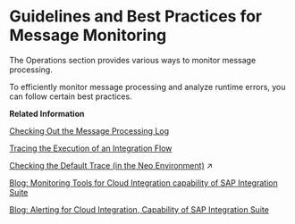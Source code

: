 <!-- loio6f598b4d4e0e44c3bd8445b5d58b832c -->

# Guidelines and Best Practices for Message Monitoring

The Operations section provides various ways to monitor message processing.

To efficiently monitor message processing and analyze runtime errors, you can follow certain best practices.

**Related Information**  


[Checking Out the Message Processing Log](checking-out-the-message-processing-log-5612032.md "In the Operations section, you can check out the status of processed messages.")

[Tracing the Execution of an Integration Flow](tracing-the-execution-of-an-integration-flow-4ec27d3.md "If you like to find out in detail how a message is processed and transformed at runtime, you can run the related integration flow with the Trace log level.")

[Checking the Default Trace (in the Neo Environment)](https://help.sap.com/viewer/368c481cd6954bdfa5d0435479fd4eaf/Cloud/en-US/69a8b9b430dc48209125ce17431635e6.html "To analyze runtime errors, you can check the default trace.") :arrow_upper_right:

[Blog: Monitoring Tools for Cloud Integration capability of SAP Integration Suite](https://blogs.sap.com/2021/10/28/monitoring-tools-for-cloud-integration-capability-of-sap-integration-suite/)

[Blog: Alerting for Cloud Integration, Capability of SAP Integration Suite](https://blogs.sap.com/2021/12/12/alerting-for-cloud-integration-capability-of-sap-integration-suite/)

